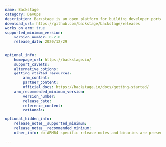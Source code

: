 ```yaml
---
name: Backstage
category: DevOps
description: Backstage is an open platform for building developer portals.
download_url: https://github.com/backstage/backstage/releases
works_on_arm: true
supported_minimum_version:
    version_number: 0.2.0
    release_date: 2020/12/29


optional_info:
    homepage_url: https://backstage.io/
    support_caveats:
    alternative_options:
    getting_started_resources:
        arm_content:
        partner_content:
        official_docs: https://backstage.io/docs/getting-started/
    arm_recommended_minimum_version:
        version_number:
        release_date:
        reference_content:
        rationale:

optional_hidden_info:
    release_notes__supported_minimum:
    release_notes__recommended_minimum:
    other_info: No ARM64 specific release notes and binaries are present. Testing is done by building through tar file. To install minimum version, Backstage requires nodejs v18.x and yarn v1.

---
```

